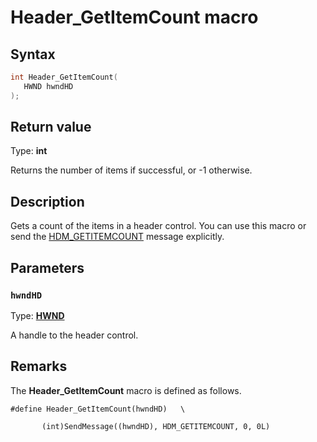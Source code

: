 # Header_GetItemCount macro

## Syntax

```cpp
int Header_GetItemCount(
   HWND hwndHD
);
```

## Return value

Type: **int**

Returns the number of items if successful, or -1 otherwise.

## Description

Gets a count of the items in a header control. You can use this macro or send the [HDM_GETITEMCOUNT](https://learn.microsoft.com/windows/desktop/Controls/hdm-getitemcount) message explicitly.

## Parameters

### `hwndHD`

Type: **[HWND](https://learn.microsoft.com/windows/desktop/WinProg/windows-data-types)**

A handle to the header control.

## Remarks

The **Header_GetItemCount** macro is defined as follows.

``` syntax
#define Header_GetItemCount(hwndHD)   \

       (int)SendMessage((hwndHD), HDM_GETITEMCOUNT, 0, 0L)
```